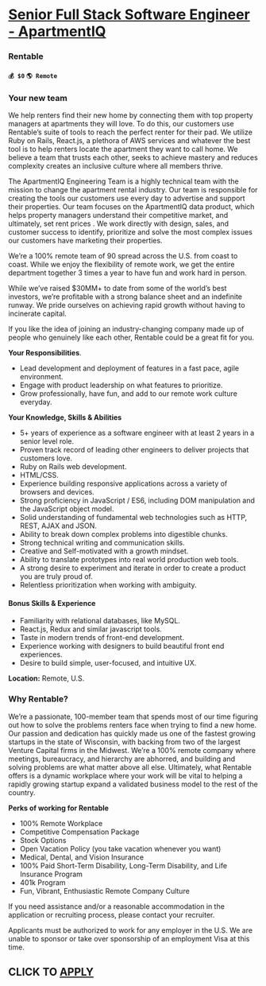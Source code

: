 # [Senior Full Stack Software Engineer - ApartmentIQ](https://www.remotewlb.com/apply/senior-full-stack-software-engineer-apartmentiq)  
### Rentable  
#### `💰 $0` `🌎 Remote`  

### **Your new team**

We help renters find their new home by connecting them with top property managers at apartments they will love. To do this, our customers use Rentable’s suite of tools to reach the perfect renter for their pad. We utilize Ruby on Rails, React.js, a plethora of AWS services and whatever the best tool is to help renters locate the apartment they want to call home. We believe a team that trusts each other, seeks to achieve mastery and reduces complexity creates an inclusive culture where all members thrive.

The ApartmentIQ Engineering Team is a highly technical team with the mission to change the apartment rental industry. Our team is responsible for creating the tools our customers use every day to advertise and support their properties. Our team focuses on the ApartmentIQ data product, which helps property managers understand their competitive market, and ultimately, set rent prices . We work directly with design, sales, and customer success to identify, prioritize and solve the most complex issues our customers have marketing their properties.

We’re a 100% remote team of 90 spread across the U.S. from coast to coast. While we enjoy the flexibility of remote work, we get the entire department together 3 times a year to have fun and work hard in person.

While we’ve raised $30MM+ to date from some of the world’s best investors, we’re profitable with a strong balance sheet and an indefinite runway. We pride ourselves on achieving rapid growth without having to incinerate capital.

If you like the idea of joining an industry-changing company made up of people who genuinely like each other, Rentable could be a great fit for you.

**Your Responsibilities**.

  * Lead development and deployment of features in a fast pace, agile environment.
  * Engage with product leadership on what features to prioritize.
  * Grow professionally, have fun, and add to our remote work culture everyday.

**Your Knowledge, Skills & Abilities**

  * 5+ years of experience as a software engineer with at least 2 years in a senior level role.
  * Proven track record of leading other engineers to deliver projects that customers love.
  * Ruby on Rails web development.
  * HTML/CSS.
  * Experience building responsive applications across a variety of browsers and devices.
  * Strong proficiency in JavaScript / ES6, including DOM manipulation and the JavaScript object model.
  * Solid understanding of fundamental web technologies such as HTTP, REST, AJAX and JSON.
  * Ability to break down complex problems into digestible chunks.
  * Strong technical writing and communication skills.
  * Creative and Self-motivated with a growth mindset.
  * Ability to translate prototypes into real world production web tools.
  * A strong desire to experiment and iterate in order to create a product you are truly proud of.
  * Relentless prioritization when working with ambiguity.

#### **Bonus Skills & Experience**

  * Familiarity with relational databases, like MySQL.
  * React.js, Redux and similar javascript tools.
  * Taste in modern trends of front-end development.
  * Experience working with designers to build beautiful front end experiences.
  * Desire to build simple, user-focused, and intuitive UX.

**Location:** Remote, U.S.

### **Why Rentable?**

We’re a passionate, 100-member team that spends most of our time figuring out how to solve the problems renters face when trying to find a new home. Our passion and dedication has quickly made us one of the fastest growing startups in the state of Wisconsin, with backing from two of the largest Venture Capital firms in the Midwest. We’re a 100% remote company where meetings, bureaucracy, and hierarchy are abhorred, and building and solving problems are what matter above all else. Ultimately, what Rentable offers is a dynamic workplace where your work will be vital to helping a rapidly growing startup expand a validated business model to the rest of the country.

**Perks of working for Rentable**

  * 100% Remote Workplace
  * Competitive Compensation Package
  * Stock Options
  * Open Vacation Policy (you take vacation whenever you want)
  * Medical, Dental, and Vision Insurance
  * 100% Paid Short-Term Disability, Long-Term Disability, and Life Insurance Program
  * 401k Program
  * Fun, Vibrant, Enthusiastic Remote Company Culture

If you need assistance and/or a reasonable accommodation in the application or recruiting process, please contact your recruiter.

Applicants must be authorized to work for any employer in the U.S. We are unable to sponsor or take over sponsorship of an employment Visa at this time.

  
## CLICK TO [APPLY](https://www.remotewlb.com/apply/senior-full-stack-software-engineer-apartmentiq)


